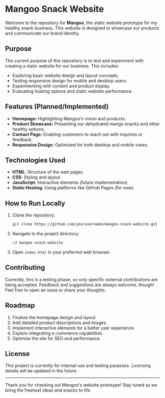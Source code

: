 # Mangoo Snack Website

Welcome to the repository for **Mangoo**, the static website prototype for my healthy snack business. This website is designed to showcase our products and communicate our brand identity.

## Purpose
The current purpose of this repository is to test and experiment with creating a static website for our business. This includes:

- Exploring basic website design and layout concepts.
- Testing responsive design for mobile and desktop users.
- Experimenting with content and product display.
- Evaluating hosting options and static website performance.

## Features (Planned/Implemented)
- **Homepage:** Highlighting Mangoo's vision and products.
- **Product Showcase:** Presenting our dehydrated mango snacks and other healthy options.
- **Contact Page:** Enabling customers to reach out with inquiries or feedback.
- **Responsive Design:** Optimized for both desktop and mobile views.

## Technologies Used
- **HTML**: Structure of the web pages.
- **CSS**: Styling and layout.
- **JavaScript**: Interactive elements (future implementation).
- **Static Hosting**: Using platforms like GitHub Pages (for now).

## How to Run Locally
1. Clone the repository:
   ```bash
   git clone https://github.com/yourusername/mangoo-snack-website.git
   ```
2. Navigate to the project directory:
   ```bash
   cd mangoo-snack-website
   ```
3. Open `index.html` in your preferred web browser.

## Contributing
Currently, this is a testing phase, so only specific external contributions are being accepted. Feedback and suggestions are always welcome, though! Feel free to open an issue or share your thoughts.

## Roadmap
1. Finalize the homepage design and layout.
2. Add detailed product descriptions and images.
3. Implement interactive elements for a better user experience.
4. Explore integrating e-commerce capabilities.
5. Optimize the site for SEO and performance.

## License
This project is currently for internal use and testing purposes. Licensing details will be updated in the future.

---

Thank you for checking out Mangoo's website prototype! Stay tuned as we bring the freshest ideas and snacks to life.
